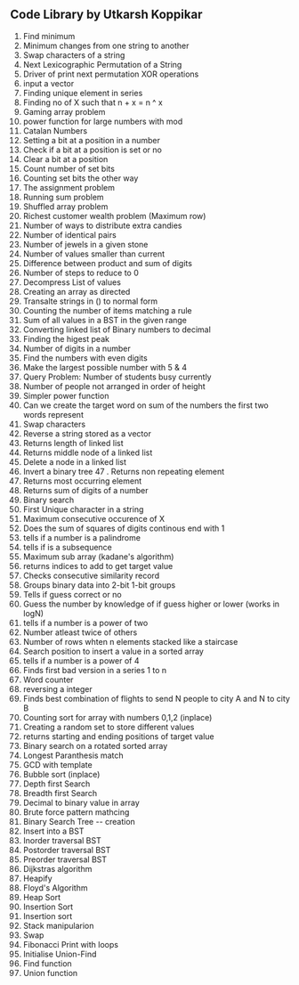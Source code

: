 ## Code Library by Utkarsh Koppikar
 1. Find minimum
 2. Minimum changes from one string to another
 3. Swap characters of a string
 4. Next Lexicographic Permutation of a String
 5. Driver of print next permutation XOR operations
 6. input a vector
 7. Finding unique element in series
 8. Finding no of X such that n + x = n ^ x
 9. Gaming array problem
 10. power function for large numbers with mod
 11. Catalan Numbers
 12. Setting a bit at a position in a number
 13. Check if a bit at a position is set or no
 14. Clear a bit at a position
 15. Count number of set bits
 16. Counting set bits the other way
 17. The assignment problem
 18. Running sum problem
 19. Shuffled array problem
 20. Richest customer wealth problem (Maximum row)
 21. Number of ways to distribute extra candies
 22. Number of identical pairs
 23. Number of jewels in a given stone
 24. Number of values smaller than current
 25. Difference between product and sum of digits
 26. Number of steps to reduce to 0
 27. Decompress List of values
 28. Creating an array as directed
 29. Transalte strings in () to normal form
 30. Counting the number of items matching a rule
 31. Sum of all values in a BST in the given range
 32. Converting linked list of Binary numbers to decimal
 33. Finding the higest peak
 34. Number of digits in a number
 35. Find the numbers with even digits
 36. Make the largest possible number with 5 & 4
 37. Query Problem: Number of students busy currently
 38. Number of people not arranged in order of height
 39. Simpler power function
 40. Can we create the target word on sum of the numbers the first two words represent
 41. Swap characters
 42. Reverse a string stored as a vector
 43. Returns length of linked list
 44. Returns middle node of a linked list
 45. Delete a node in a linked list
 46. Invert a binary tree
 47 . Returns non repeating element
 48. Returns most occurring element
 49. Returns sum of digits of a number
 50. Binary search
 51. First Unique character in a string
 52. Maximum consecutive occurence of X
 53. Does the sum of squares of digits continous end with 1
 54. tells if a number is a palindrome
 55. tells if is a subsequence
 56. Maximum sub array (kadane's algorithm)
 57. returns indices to add to get target value
 58. Checks consecutive similarity record
 59. Groups binary data into 2-bit 1-bit groups
 60. Tells if guess correct or no
 61. Guess the number by knowledge of if guess higher or lower (works in logN)
 62. tells if a number is a power of two
 63. Number atleast twice of others
 64. Number of rows whten n elements stacked like a staircase
 65. Search position to insert a value in a sorted array
 66. tells if a number is a power of 4
 67. Finds first bad version in a series 1 to n
 68. Word counter
 69. reversing a integer
 70. Finds best combination of flights to send N people to city A and N to city B
 71. Counting sort for array with numbers 0,1,2 (inplace)
 72. Creating a random set to store different values
 76. returns starting and ending positions of target value
 77. Binary search on a rotated sorted array
 78. Longest Paranthesis match
 79. GCD with template
 80. Bubble sort (inplace)
 81. Depth first Search
 82. Breadth first Search
 83. Decimal to binary value in array
 84. Brute force pattern mathcing
 85. Binary Search Tree -- creation
 86. Insert into a BST
 87. Inorder traversal BST
 88. Postorder traversal BST
 89. Preorder traversal BST
 90. Dijkstras algorithm
 91. Heapify
 92. Floyd's Algorithm
 93. Heap Sort
 94. Insertion Sort
 95. Insertion sort
 96. Stack manipularion
 97. Swap    
 98. Fibonacci Print with loops
 99. Initialise Union-Find  
 100. Find function   
 101. Union function
